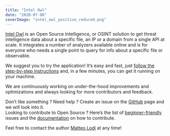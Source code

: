 ```yaml
---
title: "Intel Owl"
date: "2020-07-08"
coverImage: "intel_owl_positive_reduced.png"
---
```


[Intel Owl](https://github.com/intelowlproject/IntelOwl) is an Open Source Intelligence, or OSINT solution to get threat intelligence data about a specific file, an IP or a domain from a single API at scale. It integrates a number of analyzers available online and is for everyone who needs a single point to query for info about a specific file or observable.

We suggest you to try the application! It’s easy and fast, just [follow the step-by-step instructions](https://intelowl.readthedocs.io/en/latest/Installation.html) and, in a few minutes, you can get it running on your machine.

We are continuously working on under-the-hood improvements and optimizations and always looking for more contributors and feedback.

Don’t like something ? Need help ? Create an issue on the [GitHub](https://github.com/intelowlproject/IntelOwl/) page and we will look into it.  
Looking to contribute to Open Source ? Here’s the list of [beginner-friendly](https://github.com/intelowlproject/IntelOwl/issues?q=is%3Aopen+is%3Aissue+label%3Abeginner-friendly) issues and the [documentation](https://intelowl.readthedocs.io/en/latest/Contribute.html) on how to contribute.

Feel free to contact the author [Matteo Lodi](https://twitter.com/matte_lodi) at any time!
